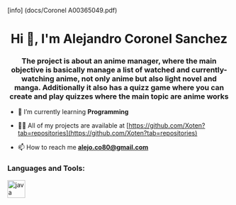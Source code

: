[info] (docs/Coronel A00365049.pdf)

<h1 align="center">Hi 👋, I'm Alejandro Coronel Sanchez</h1>
<h3 align="center">The project is about an anime manager, where the main objective is basically manage a list of watched and currently-watching anime, not only anime but also light novel and manga. Additionally it also has a quizz game where you can create and play quizzes where the main topic are anime works</h3>

- 🌱 I’m currently learning **Programming**

- 👨‍💻 All of my projects are available at [https://github.com/Xoten?tab=repositories](https://github.com/Xoten?tab=repositories)

- 📫 How to reach me **alejo.co80@gmail.com**


<h3 align="left">Languages and Tools:</h3>
<p align="left"> <a href="https://www.java.com" target="_blank"> <img src="https://devicons.github.io/devicon/devicon.git/icons/java/java-original-wordmark.svg" alt="java" width="40" height="40"/> </a> </p>
